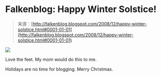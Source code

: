 <!--yml
category: 未分类
date: 2024-05-12 22:37:42
-->

# Falkenblog: Happy Winter Solstice!

> 来源：[http://falkenblog.blogspot.com/2008/12/happy-winter-solstice.html#0001-01-01](http://falkenblog.blogspot.com/2008/12/happy-winter-solstice.html#0001-01-01)

[![](img/4ee8109fcf46217b58c91b67d93a16d4.png)](https://blogger.googleusercontent.com/img/b/R29vZ2xl/AVvXsEgpxT2lx9oUK8sZXdxav_gHAGzprFl1Vv8XdX9r2vxRZOJiKAJtWFQnKB2Orvejp3Q9PhDu7-URfBXVwnRZaEb3RgoVSXlbwkRen4IymyRU9Ce42PtbvabiXXVUFB2xgDHBt3wL8g/s1600-h/A_Christmas_Story.jpg)

Love the feet. My mom would do this to me.

Holidays are no time for blogging. Merry Christmas.